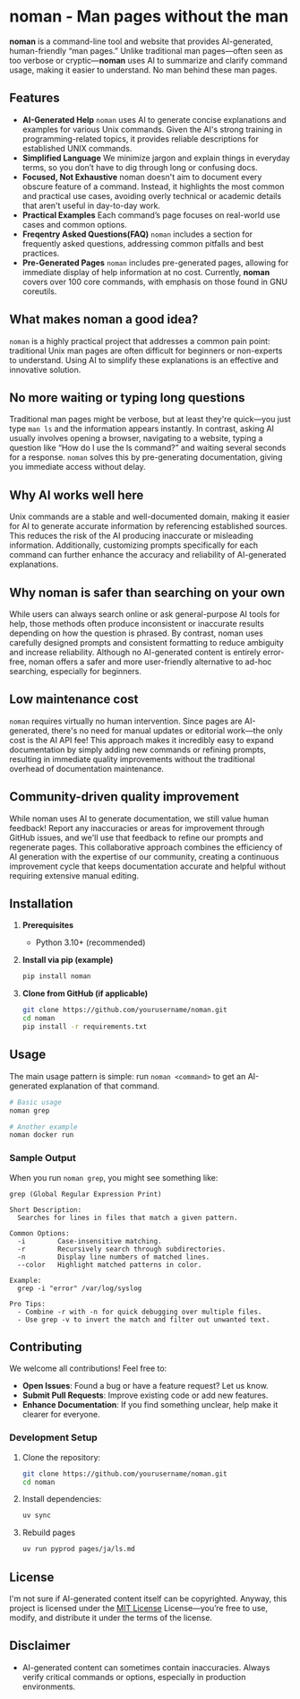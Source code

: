 # noman - Man pages without the man

**noman** is a command-line tool and website that provides AI-generated, human-friendly “man pages.” Unlike traditional man pages—often seen as too verbose or cryptic—**noman** uses AI to summarize and clarify command usage, making it easier to understand. No man behind these man pages.


## Features

- **AI-Generated Help**
  `noman` uses AI to generate concise explanations and examples for various Unix commands. Given the AI's strong training in programming-related topics, it provides reliable descriptions for established UNIX commands.
- **Simplified Language**
  We minimize jargon and explain things in everyday terms, so you don’t have to dig through long or confusing docs.
- **Focused, Not Exhaustive**
  noman doesn't aim to document every obscure feature of a command. Instead, it highlights the most common and practical use cases, avoiding overly technical or academic details that aren't useful in day-to-day work.
- **Practical Examples**
  Each command’s page focuses on real-world use cases and common options.
- **Freqentry Asked Questions(FAQ)**
  `noman` includes a section for frequently asked questions, addressing common pitfalls and best practices.
- **Pre-Generated Pages**
  `noman` includes pre-generated pages, allowing for immediate display of help information at no cost. Currently, **noman** covers over 100 core commands, with emphasis on those found in GNU coreutils.

## What makes noman a good idea?

`noman` is a highly practical project that addresses a common pain point: traditional Unix man pages are often difficult for beginners or non-experts to understand. Using AI to simplify these explanations is an effective and innovative solution.

## No more waiting or typing long questions

Traditional man pages might be verbose, but at least they're quick—you just type `man ls` and the information appears instantly. In contrast, asking AI usually involves opening a browser, navigating to a website, typing a question like “How do I use the ls command?” and waiting several seconds for a response. `noman` solves this by pre-generating documentation, giving you immediate access without delay.


## Why AI works well here

Unix commands are a stable and well-documented domain, making it easier for AI to generate accurate information by referencing established sources. This reduces the risk of the AI producing inaccurate or misleading information. Additionally, customizing prompts specifically for each command can further enhance the accuracy and reliability of AI-generated explanations.

## Why noman is safer than searching on your own

While users can always search online or ask general-purpose AI tools for help, those methods often produce inconsistent or inaccurate results depending on how the question is phrased. By contrast, noman uses carefully designed prompts and consistent formatting to reduce ambiguity and increase reliability. Although no AI-generated content is entirely error-free, noman offers a safer and more user-friendly alternative to ad-hoc searching, especially for beginners.

## Low maintenance cost

`noman` requires virtually no human intervention. Since pages are AI-generated, there's no need for manual updates or editorial work—the only cost is the AI API fee! This approach makes it incredibly easy to expand documentation by simply adding new commands or refining prompts, resulting in immediate quality improvements without the traditional overhead of documentation maintenance.

## Community-driven quality improvement

While noman uses AI to generate documentation, we still value human feedback! Report any inaccuracies or areas for improvement through GitHub issues, and we'll use that feedback to refine our prompts and regenerate pages. This collaborative approach combines the efficiency of AI generation with the expertise of our community, creating a continuous improvement cycle that keeps documentation accurate and helpful without requiring extensive manual editing.

## Installation

1. **Prerequisites**  
   - Python 3.10+ (recommended)  

2. **Install via pip (example)**  
   ```bash
   pip install noman
   ```

3. **Clone from GitHub (if applicable)**  
   ```bash
   git clone https://github.com/yourusername/noman.git
   cd noman
   pip install -r requirements.txt
   ```

## Usage

The main usage pattern is simple: run `noman <command>` to get an AI-generated explanation of that command.

```bash
# Basic usage
noman grep

# Another example
noman docker run
```

### Sample Output

When you run `noman grep`, you might see something like:

```
grep (Global Regular Expression Print)

Short Description:
  Searches for lines in files that match a given pattern.

Common Options:
  -i        Case-insensitive matching.
  -r        Recursively search through subdirectories.
  -n        Display line numbers of matched lines.
  --color   Highlight matched patterns in color.

Example:
  grep -i "error" /var/log/syslog

Pro Tips:
  - Combine -r with -n for quick debugging over multiple files.
  - Use grep -v to invert the match and filter out unwanted text.
```


## Contributing

We welcome all contributions! Feel free to:

- **Open Issues**: Found a bug or have a feature request? Let us know.  
- **Submit Pull Requests**: Improve existing code or add new features.  
- **Enhance Documentation**: If you find something unclear, help make it clearer for everyone.

### Development Setup

1. Clone the repository:
   ```bash
   git clone https://github.com/yourusername/noman.git
   cd noman
   ```

2. Install dependencies:
   ```bash
   uv sync
   ```
3. Rebuild pages
   ```bash
   uv run pyprod pages/ja/ls.md
   ```

## License

I'm not sure if AI-generated content itself can be copyrighted. Anyway, this project is licensed under the [MIT License](LICENSE) License—you’re free to use, modify, and distribute it under the terms of the license.

## Disclaimer

- AI-generated content can sometimes contain inaccuracies. Always verify critical commands or options, especially in production environments.  
